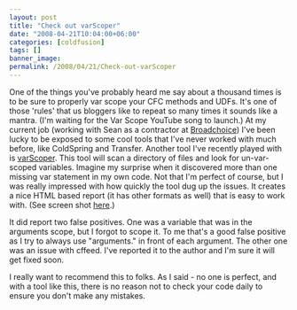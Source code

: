 ```yaml
---
layout: post
title: "Check out varScoper"
date: "2008-04-21T10:04:00+06:00"
categories: [coldfusion]
tags: []
banner_image: 
permalink: /2008/04/21/Check-out-varScoper
---
```


One of the things you've probably heard me say about a thousand times is to be sure to properly var scope your CFC methods and UDFs. It's one of those 'rules' that us bloggers like to repeat so many times it sounds like a mantra. (I'm waiting for the Var Scope YouTube song to launch.) At my current job (working with Sean as a contractor at <a href="http://broadchoice.com/">Broadchoice</a>) I've been lucky to be exposed to some cool tools that I've never worked with much before, like ColdSpring and Transfer. Another tool I've recently played with is <a href="http://varscoper.riaforge.org">varScoper</a>. This tool will scan a directory of files and look for un-var-scoped variables. Imagine my surprise when it discovered more than one missing var statement in my own code. Not that I'm perfect of course, but I was really impressed with how quickly the tool dug up the issues. It creates a nice HTML based report (it has other formats as well) that is easy to work with. (See screen shot <a href="http://varscoper.riaforge.org/screenshots/varscoperScreen1.gif">here</a>.)

It did report two false positives. One was a variable that was in the arguments scope, but I forgot to scope it. To me that's a good false positive as I try to always use "arguments." in front of each argument. The other one was an issue with cffeed. I've reported it to the author and I'm sure it will get fixed soon.

I really want to recommend this to folks. As I said - no one is perfect, and with a tool like this, there is no reason not to check your code daily to ensure you don't make any mistakes.
